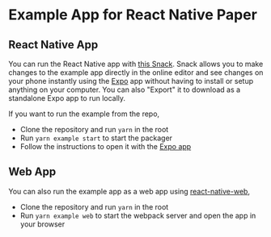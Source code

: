 # Example App for React Native Paper

## React Native App

You can run the React Native app with [this Snack](https://snack.expo.io/@react-native-paper/github.com-callstack-react-native-paper:example). Snack allows you to make changes to the example app directly in the online editor and see changes on your phone instantly using the [Expo](https://expo.io/) app without having to install or setup anything on your computer. You can also "Export" it to download as a standalone Expo app to run locally.

If you want to run the example from the repo,

- Clone the repository and run `yarn` in the root
- Run `yarn example start` to start the packager
- Follow the instructions to open it with the [Expo app](https://expo.io/)

## Web App

You can also run the example app as a web app using [react-native-web](https://github.com/necolas/react-native-web),

- Clone the repository and run `yarn` in the root
- Run `yarn example web` to start the webpack server and open the app in your browser
